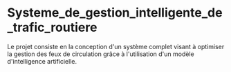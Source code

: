 # Systeme_de_gestion_intelligente_de_trafic_routiere
 Le projet consiste en la conception d'un système complet visant à optimiser la gestion des feux de circulation grâce à l'utilisation d'un modèle d'intelligence artificielle.
